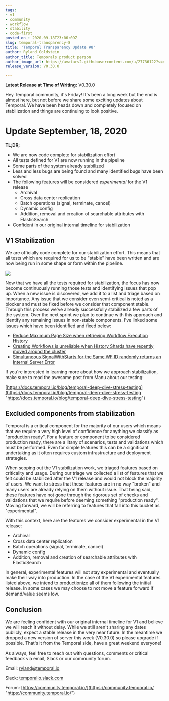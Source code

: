 ```yaml
---
tags:
- v1
- community
- workflow
- stability
- code-first
posted_on_: 2020-09-18T23:06:09Z
slug: temporal-transparency-8
title: 'Temporal Transparency Update #8'
author: Ryland Goldstein
author_title: Temporals product person
author_image_url: https://avatars2.githubusercontent.com/u/27736122?s=460&u=7b6a3e58ec7ed715│       7f23f51e91a2f4cd2028d606&v=4
release_version: V0.30.0

---
```

<!--truncate-->

**Latest Release at Time of Writing:** V0.30.0

Hey Temporal community, it's Friday! It's been a long week but the end is almost here, but not before we share some exciting updates about Temporal. We have been heads down and completely focused on stabilization and things are continuing to look positive.

# Update September, 18, 2020

**TL;DR;**

* We are now code complete for stabilization effort
* All tests defined for V1 are now running in the pipeline
* Some parts of the system already stabilized
* Less and less bugs are being found and many identified bugs have been solved
* The following features will be considered _experimental_ for the V1 release
  * Archival
  * Cross data center replication
  * Batch operations (signal, terminate, cancel)
  * Dynamic config
  * Addition, removal and creation of searchable attributes with ElasticSearch
* Confident in our original internal timeline for stabilization

## V1 Stabilization

We are officially code complete for our stabilization effort. This means that all tests which are required for us to be "stable" have been written and are now being run in some shape or form within the pipeline.

![](/cms/screen-shot-2020-09-18-at-2-54-57-pm.png)

Now that we have all the tests required for stabilization, the focus has now become continuously running those tests and identifying issues that pop up. When a new issue is discovered, we add it to a list and triage based on importance. Any issue that we consider even semi-critical is noted as a blocker and must be fixed before we consider that component stable. Through this process we've already successfully stabilized a few parts of the system. Over the next sprint we plan to continue with this approach and identify any remaining issues in non-stable components. I've linked some issues which have been identified and fixed below:

* [Reduce Maximum Page Size when retrieving Workflow Execution History](https://github.com/temporalio/temporal/pull/732)
* [Creating Workflows is unreliable when History Shards have recently moved around the cluster](https://github.com/temporalio/temporal/pull/734)
* [Simultaneous SignalWithStarts for the Same WF ID randomly returns an Internal Server Error](https://github.com/temporalio/temporal/pull/719)

If you're interested in learning more about how we approach stabilization, make sure to read the awesome post from Manu about our testing:

[https://docs.temporal.io/blog/temporal-deep-dive-stress-testing](https://docs.temporal.io/blog/temporal-deep-dive-stress-testing "https://docs.temporal.io/blog/temporal-deep-dive-stress-testing")

## Excluded components from stabilization

Temporal is a critical component for the majority of our users which means that we require a very high level of confidence for anything we classify as "production ready". For a feature or component to be considered production ready, there are a litany of scenarios, tests and validations which must be performed. Even for simple features this can be a significant undertaking as it often requires custom infrastructure and deployment strategies.

When scoping out the V1 stabilization work, we triaged features based on criticality and usage. During our triage we collected a list of features that we felt could be stabilized after the V1 release and would not block the majority of users. We want to stress that these features are in no way "broken" and many users are already relying on them without issue. That being said, these features have not gone through the rigorous set of checks and validations that we require before deeming something "production ready". Moving forward, we will be referring to features that fall into this bucket as "experimental".

With this context, here are the features we consider experimental in the V1 release:

* Archival
* Cross data center replication
* Batch operations (signal, terminate, cancel)
* Dynamic config
* Addition, removal and creation of searchable attributes with ElasticSearch

In general, experimental features will not stay experimental and eventually make their way into production. In the case of the V1 experimental features listed above, we intend to productionize all of them following the initial release. In some cases we may choose to not move a feature forward if demand/value seems low.

## Conclusion

We are feeling confident with our original internal timeline for V1 and believe we will reach it without delay. While we still aren't sharing any dates publicly, expect a stable release in the very near future. In the meantime we dropped a new version of server this week (V0.30.0) so please upgrade if possible. That's it from the Temporal side, have a great weekend everyone!

As always, feel free to reach out with questions, comments or critical feedback via email, Slack or our community forum.

Email: [ryland@temporal.io](mailto:ryland@temporal.io)

Slack: [temporalio.slack.com](https://join.slack.com/t/temporalio/shared_invite/zt-onhti57l-J0bl~Tr7MqSUnIc1upjRkw)

Forum: [https://community.temporal.io/](https://community.temporal.io/ "https://community.temporal.io/")
